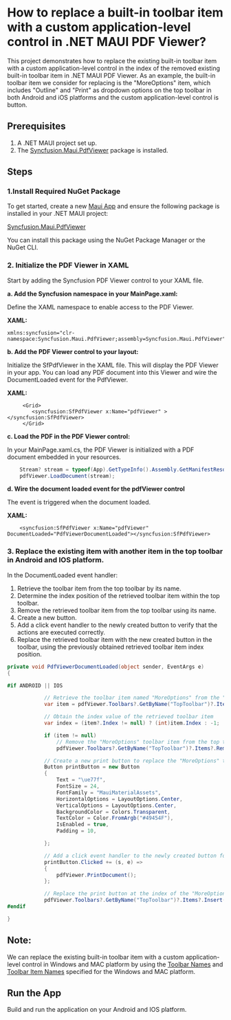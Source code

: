# How to replace a built-in toolbar item with a custom application-level control in .NET MAUI PDF Viewer?
This project demonstrates how to replace the existing built-in toolbar item with a custom application-level control in the index of the removed existing built-in toolbar item in .NET MAUI PDF Viewer. As an example, the built-in toolbar item we consider for replacing is the "MoreOptions" item, which includes "Outline" and "Print" as dropdown options on the top toolbar in both Android and iOS platforms and the custom application-level control is button.

## Prerequisites
1. A .NET MAUI project set up.
2. The [Syncfusion.Maui.PdfViewer](https://www.nuget.org/packages/Syncfusion.Maui.PdfViewer) package is installed.

## Steps

### 1.Install Required NuGet Package
To get started, create a new [Maui App](https://dotnet.microsoft.com/en-us/learn/maui/first-app-tutorial/create) and ensure the following package is installed in your .NET MAUI project:

[Syncfusion.Maui.PdfViewer](https://www.nuget.org/packages/Syncfusion.Maui.PdfViewer)

You can install this package using the NuGet Package Manager or the NuGet CLI.

### 2. Initialize the PDF Viewer in XAML

Start by adding the Syncfusion PDF Viewer control to your XAML file.

**a. Add the Syncfusion namespace in your MainPage.xaml:**

Define the XAML namespace to enable access to the PDF Viewer.

**XAML:**

```xaml
xmlns:syncfusion="clr-namespace:Syncfusion.Maui.PdfViewer;assembly=Syncfusion.Maui.PdfViewer"
```

**b. Add the PDF Viewer control to your layout:**

Initialize the SfPdfViewer in the XAML file. This will display the PDF Viewer in your app. You can load any PDF document into this Viewer and wire the DocumentLoaded event for the PdfViewer.

**XAML:**

```xaml
     <Grid>
        <syncfusion:SfPdfViewer x:Name="pdfViewer" ></syncfusion:SfPdfViewer>
     </Grid>
```

**c. Load the PDF in the PDF Viewer control:**

In your MainPage.xaml.cs, the PDF Viewer is initialized with a PDF document embedded in your resources.

```csharp
    Stream? stream = typeof(App).GetTypeInfo().Assembly.GetManifestResourceStream("ReplaceToolbarItem.Assets.PDF_Succinctly.pdf");
    pdfViewer.LoadDocument(stream);
```

**d. Wire the document loaded event for the pdfViewer control**

The event is triggered when the document loaded.

**XAML:**

```xaml
    <syncfusion:SfPdfViewer x:Name="pdfViewer" DocumentLoaded="PdfViewerDocumentLoaded"></syncfusion:SfPdfViewer>
```

### 3. Replace the existing item with another item in the top toolbar in Android and IOS platform.

In the DocumentLoaded event handler:
 1. Retrieve the toolbar item from the top toolbar by its name.
 2. Determine the index position of the retrieved toolbar item within the top toolbar.
 3. Remove the retrieved toolbar item from the top toolbar using its name.
 4. Create a new button.
 5. Add a click event handler to the newly created button to verify that the actions are executed correctly.
 6. Replace the retrieved toolbar item with the new created button in the toolbar, using the previously obtained retrieved toolbar item index position.

```csharp
private void PdfViewerDocumentLoaded(object sender, EventArgs e)
{

#if ANDROID || IOS

            // Retrieve the toolbar item named "MoreOptions" from the "TopToolbar"
            var item = pdfViewer.Toolbars?.GetByName("TopToolbar")?.Items?.GetByName("MoreItem");

            // Obtain the index value of the retrieved toolbar item
            var index = (item?.Index != null) ? (int)item.Index : -1;

            if (item != null)
                // Remove the "MoreOptions" toolbar item from the top toolbar.
                pdfViewer.Toolbars?.GetByName("TopToolbar")?.Items?.Remove(item);

            // Create a new print button to replace the "MoreOptions" toolbar item.
            Button printButton = new Button
            {
                Text = "\ue77f",
                FontSize = 24,
                FontFamily = "MauiMaterialAssets",
                HorizontalOptions = LayoutOptions.Center,
                VerticalOptions = LayoutOptions.Center,
                BackgroundColor = Colors.Transparent,
                TextColor = Color.FromArgb("#49454F"),
                IsEnabled = true,
                Padding = 10,

            };

            // Add a click event handler to the newly created button for initiating document printing
            printButton.Clicked += (s, e) =>
            {
                pdfViewer.PrintDocument();
            };

            // Replace the print button at the index of the "MoreOptions" toolbar item. 
            pdfViewer.Toolbars?.GetByName("TopToolbar")?.Items?.Insert(index, new Syncfusion.Maui.PdfViewer.ToolbarItem(printButton, "printButton"));
#endif

}
```

## Note:

We can replace the existing built-in toolbar item with a custom application-level control in Windows and MAC platform by using the [Toolbar Names](https://help.syncfusion.com/maui/pdf-viewer/toolbar#desktop-toolbar-names) and [Toolbar Item Names](https://help.syncfusion.com/maui/pdf-viewer/toolbar#desktop-toolbar-item-names) specified for the Windows and MAC platform.

## Run the App

Build and run the application on your Android and IOS platform.




